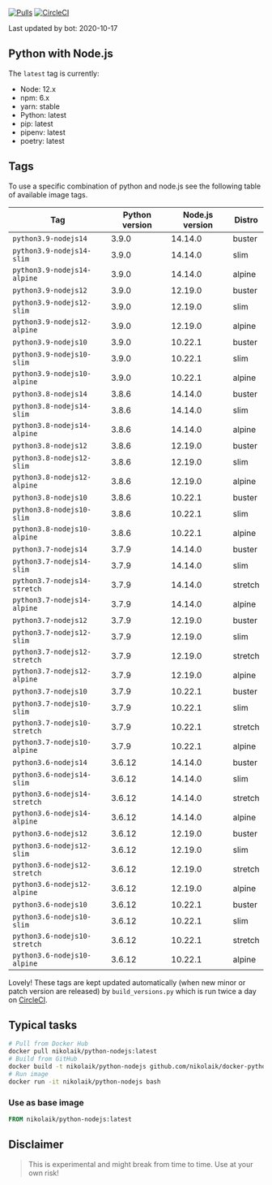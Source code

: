 [![Pulls](https://img.shields.io/docker/pulls/nikolaik/python-nodejs.svg?style=flat-square)](https://hub.docker.com/r/nikolaik/python-nodejs/)
[![CircleCI](https://img.shields.io/circleci/project/github/nikolaik/docker-python-nodejs.svg?style=flat-square)](https://circleci.com/gh/nikolaik/docker-python-nodejs)

Last updated by bot: 2020-10-17

## Python with Node.js
The `latest` tag is currently:

- Node: 12.x
- npm: 6.x
- yarn: stable
- Python: latest
- pip: latest
- pipenv: latest
- poetry: latest

## Tags
To use a specific combination of python and node.js see the following table of available image tags.

Tag | Python version | Node.js version | Distro
--- | --- | --- | ---
`python3.9-nodejs14` | 3.9.0 | 14.14.0 | buster
`python3.9-nodejs14-slim` | 3.9.0 | 14.14.0 | slim
`python3.9-nodejs14-alpine` | 3.9.0 | 14.14.0 | alpine
`python3.9-nodejs12` | 3.9.0 | 12.19.0 | buster
`python3.9-nodejs12-slim` | 3.9.0 | 12.19.0 | slim
`python3.9-nodejs12-alpine` | 3.9.0 | 12.19.0 | alpine
`python3.9-nodejs10` | 3.9.0 | 10.22.1 | buster
`python3.9-nodejs10-slim` | 3.9.0 | 10.22.1 | slim
`python3.9-nodejs10-alpine` | 3.9.0 | 10.22.1 | alpine
`python3.8-nodejs14` | 3.8.6 | 14.14.0 | buster
`python3.8-nodejs14-slim` | 3.8.6 | 14.14.0 | slim
`python3.8-nodejs14-alpine` | 3.8.6 | 14.14.0 | alpine
`python3.8-nodejs12` | 3.8.6 | 12.19.0 | buster
`python3.8-nodejs12-slim` | 3.8.6 | 12.19.0 | slim
`python3.8-nodejs12-alpine` | 3.8.6 | 12.19.0 | alpine
`python3.8-nodejs10` | 3.8.6 | 10.22.1 | buster
`python3.8-nodejs10-slim` | 3.8.6 | 10.22.1 | slim
`python3.8-nodejs10-alpine` | 3.8.6 | 10.22.1 | alpine
`python3.7-nodejs14` | 3.7.9 | 14.14.0 | buster
`python3.7-nodejs14-slim` | 3.7.9 | 14.14.0 | slim
`python3.7-nodejs14-stretch` | 3.7.9 | 14.14.0 | stretch
`python3.7-nodejs14-alpine` | 3.7.9 | 14.14.0 | alpine
`python3.7-nodejs12` | 3.7.9 | 12.19.0 | buster
`python3.7-nodejs12-slim` | 3.7.9 | 12.19.0 | slim
`python3.7-nodejs12-stretch` | 3.7.9 | 12.19.0 | stretch
`python3.7-nodejs12-alpine` | 3.7.9 | 12.19.0 | alpine
`python3.7-nodejs10` | 3.7.9 | 10.22.1 | buster
`python3.7-nodejs10-slim` | 3.7.9 | 10.22.1 | slim
`python3.7-nodejs10-stretch` | 3.7.9 | 10.22.1 | stretch
`python3.7-nodejs10-alpine` | 3.7.9 | 10.22.1 | alpine
`python3.6-nodejs14` | 3.6.12 | 14.14.0 | buster
`python3.6-nodejs14-slim` | 3.6.12 | 14.14.0 | slim
`python3.6-nodejs14-stretch` | 3.6.12 | 14.14.0 | stretch
`python3.6-nodejs14-alpine` | 3.6.12 | 14.14.0 | alpine
`python3.6-nodejs12` | 3.6.12 | 12.19.0 | buster
`python3.6-nodejs12-slim` | 3.6.12 | 12.19.0 | slim
`python3.6-nodejs12-stretch` | 3.6.12 | 12.19.0 | stretch
`python3.6-nodejs12-alpine` | 3.6.12 | 12.19.0 | alpine
`python3.6-nodejs10` | 3.6.12 | 10.22.1 | buster
`python3.6-nodejs10-slim` | 3.6.12 | 10.22.1 | slim
`python3.6-nodejs10-stretch` | 3.6.12 | 10.22.1 | stretch
`python3.6-nodejs10-alpine` | 3.6.12 | 10.22.1 | alpine

Lovely! These tags are kept updated automatically (when new minor or patch version are released) by `build_versions.py` which is run twice a day on [CircleCI](https://circleci.com/gh/nikolaik/docker-python-nodejs).

## Typical tasks
```bash
# Pull from Docker Hub
docker pull nikolaik/python-nodejs:latest
# Build from GitHub
docker build -t nikolaik/python-nodejs github.com/nikolaik/docker-python-nodejs
# Run image
docker run -it nikolaik/python-nodejs bash
```

### Use as base image
```Dockerfile
FROM nikolaik/python-nodejs:latest
```

## Disclaimer
> This is experimental and might break from time to time. Use at your own risk!
